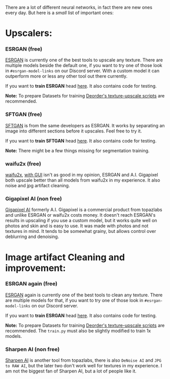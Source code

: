 There are a lot of different neural networks, in fact there are new ones every day. But here is a *small* list of important ones:

# Upscalers:

### ESRGAN (free)

[ESRGAN](https://github.com/xinntao/ESRGAN) is currently one of the best tools to upscale any texture. There are multiple models beside the default one, if you want to try one of those look in `#esrgan-model-links` on our Discord server. With a custom model it can outperform more or less any other tool out there currently.

If you want to **train ESRGAN** head [here](https://github.com/xinntao/BasicSR). It also contains code for testing.

**Note:** To prepare Datasets for training [Deorder's texture-upscale scripts](https://github.com/deorder/texture-upscaler) are recommended.



### SFTGAN (free)

[SFTGAN](https://github.com/xinntao/SFTGAN) is from the same developers as ESRGAN. It works by separating an image into different sections before it upscales. Feel free to try it.

If you want to **train SFTGAN** head [here](https://github.com/xinntao/BasicSR). It also contains code for testing. 

**Note:** There might be a few things missing for segmentation training.



### waifu2x (free)
[waifu2x](https://github.com/nagadomi/waifu2x), [with GUI](https://github.com/lltcggie/waifu2x-caffe) isn't as good in my opinion, ESRGAN and A.I. Gigapixel both upscale better than all models from waifu2x in my experience. It also noise and jpg artifact cleaning.



### Gigapixel AI (non free)
[Gigapixel AI](https://topazlabs.com/gigapixel-ai/) formerly A.I. Gigapixel is a commercial product from topazlabs and unlike ESRGAN or waifu2x costs money. It doesn't reach ESRGAN's results in upscaling if you use a custom model, but it works quite well on photos and skin and is easy to use. It was made with photos and not textures in mind. It tends to be somewhat grainy, but allows control over deblurring and denoising.


# Image artifact Cleaning and improvement:
### ESRGAN again (free)
[ESRGAN](https://github.com/xinntao/ESRGAN) again is currently one of the best tools to clean any texture. There are multiple models for that, if you want to try one of those look in `#esrgan-model-links` on our Discord server.

If you want to **train ESRGAN** head [here](https://github.com/xinntao/BasicSR). It also contains code for testing.

**Note:** To prepare Datasets for training [Deorder's texture-upscale scripts](https://github.com/deorder/texture-upscaler) are recommended. The `train.py` must also be slightly modified to train 1x models.

### Sharpen AI (non free)
[Sharpen AI](https://topazlabs.com/sharpen-ai/) is another tool from topazlabs, there is also `DeNoise AI` and `JPG to RAW AI`, but the later two don't work well for textures in my experience. I am not the biggest fan of Sharpen AI, but a lot of people like it.

